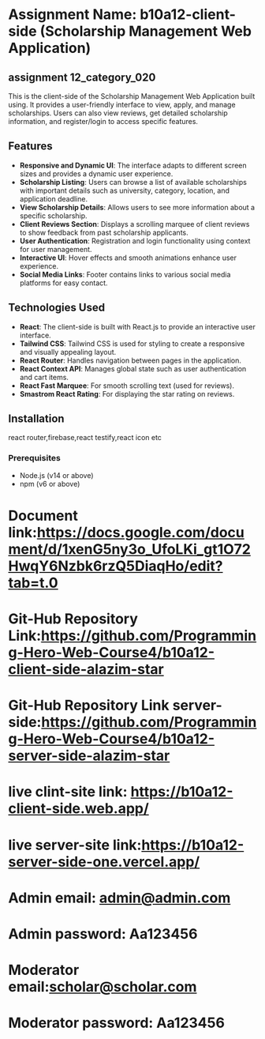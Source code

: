 # Assignment Name: b10a12-client-side (Scholarship Management Web Application)
## assignment 12_category_020


This is the client-side of the Scholarship Management Web Application built using. It provides a user-friendly interface to view, apply, and manage scholarships. Users can also view reviews, get detailed scholarship information, and register/login to access specific features.

## Features

- **Responsive and Dynamic UI**: The interface adapts to different screen sizes and provides a dynamic user experience.
- **Scholarship Listing**: Users can browse a list of available scholarships with important details such as university, category, location, and application deadline.
- **View Scholarship Details**: Allows users to see more information about a specific scholarship.
- **Client Reviews Section**: Displays a scrolling marquee of client reviews to show feedback from past scholarship applicants.
- **User Authentication**: Registration and login functionality using context for user management.
- **Interactive UI**: Hover effects and smooth animations enhance user experience.
- **Social Media Links**: Footer contains links to various social media platforms for easy contact.

## Technologies Used

- **React**: The client-side is built with React.js to provide an interactive user interface.
- **Tailwind CSS**: Tailwind CSS is used for styling to create a responsive and visually appealing layout.
- **React Router**: Handles navigation between pages in the application.
- **React Context API**: Manages global state such as user authentication and cart items.
- **React Fast Marquee**: For smooth scrolling text (used for reviews).
- **Smastrom React Rating**: For displaying the star rating on reviews.

## Installation
react router,firebase,react testify,react icon etc 

### Prerequisites

- Node.js (v14 or above)
- npm (v6 or above)


# Document link:https://docs.google.com/document/d/1xenG5ny3o_UfoLKi_gt1O72HwqY6Nzbk6rzQ5DiaqHo/edit?tab=t.0

# Git-Hub Repository Link:https://github.com/Programming-Hero-Web-Course4/b10a12-client-side-alazim-star
# Git-Hub Repository Link server-side:https://github.com/Programming-Hero-Web-Course4/b10a12-server-side-alazim-star

# live clint-site link: https://b10a12-client-side.web.app/
# live server-site link:https://b10a12-server-side-one.vercel.app/ 
# Admin email: admin@admin.com
# Admin password: Aa123456
# Moderator email:scholar@scholar.com
# Moderator password: Aa123456


